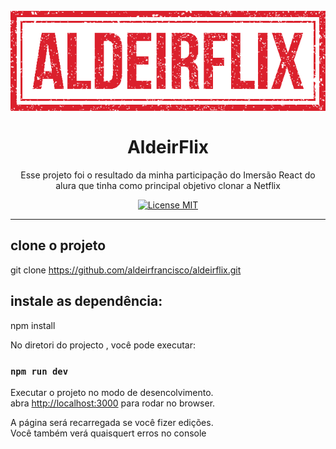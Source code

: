 <h1 align="center">
<br>
  
  <img src="https://github.com/aldeirfrancisco/aldeirflix/blob/master/logo.png" alt="Aldeirflix" widt="120" />
                                                 
<br>
<br>
AldeirFlix
</h1>

<p align="center">Esse projeto foi o resultado da minha participação do Imersão React do alura que tinha como principal objetivo clonar a Netflix </p>

<p align="center">
  <a href="https://opensource.org/licenses/MIT">
    <img src="https://img.shields.io/badge/License-MIT-blue.svg" alt="License MIT">
  </a>
</p>

[//]: # (Add your gifs/images here:)
<div>

</div>

<hr />


##  clone o projeto
git clone https://github.com/aldeirfrancisco/aldeirflix.git

## instale as dependência:
npm install

No diretori do projecto , você pode executar:

### `npm run dev`

Executar o  projeto  no modo de desencolvimento. <br />
 abra [http://localhost:3000](http://localhost:3000) para rodar no browser.


A página será recarregada se você  fizer edições. <br />
Você também verá quaisquert erros no console

